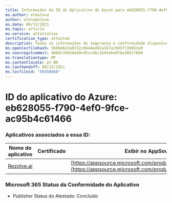 ```yaml
---
title: Informações da ID do Aplicativo do Azure para eb628055-f790-4ef0-9fce-ac95b4c61466
ms.author: elmalova
author: elenamalova
ms.date: 09/13/2021
ms.topic: article
ms.service: attestation
certification_type: attested
description: Todas as informações de segurança e conformidade disponíveis para eb628055-f790-4ef0-9fce-ac95b4c61466.
ms.openlocfilehash: 5b6bbb23a0152c9644e492a347ac0d5f720852e0
ms.sourcegitcommit: 400dc76d16649c45cc4bc1b45dee07ba3661f890
ms.translationtype: MT
ms.contentlocale: pt-BR
ms.lasthandoff: 09/15/2021
ms.locfileid: "59350868"
---
```

# <a name="azure-app-id-eb628055-f790-4ef0-9fce-ac95b4c61466"></a>ID do aplicativo do Azure: eb628055-f790-4ef0-9fce-ac95b4c61466


### <a name="apps-associated-with-this-id"></a>Aplicativos associados a essa ID:
| **Nome do aplicativo** | **Certificado** | **Exibir no AppSource** |
|--------------|---------------|-----------------------|
| [Rezolve.ai](https://docs.microsoft.com/microsoft-365-app-certification/forward/WA200002724) |  | [https://appsource.microsoft.com/product/office/WA200002724](https://appsource.microsoft.com/product/office/WA200002724) |

### <a name="microsoft-365-app-compliance-status"></a>Microsoft 365 Status da Conformidade do Aplicativo
- Publisher Status do Atestado: Concluído
